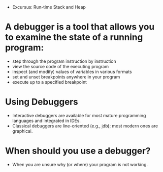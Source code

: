- Excursus: Run-time Stack and Heap

# A debugger is a tool that allows you to examine the state of a running program:
- step through the program instruction by instruction
- view the source code of the executing program
- inspect (and modify) values of variables in various formats
- set and unset breakpoints anywhere in your program
- execute up to a specified breakpoint 

# Using Debuggers

- Interactive debuggers are available for most mature programming languages and integrated in IDEs.
- Classical debuggers are line-oriented (e.g., jdb); most modern ones are graphical. 

# When should you use a debugger?
- When you are unsure why (or where) your program is not working. 
